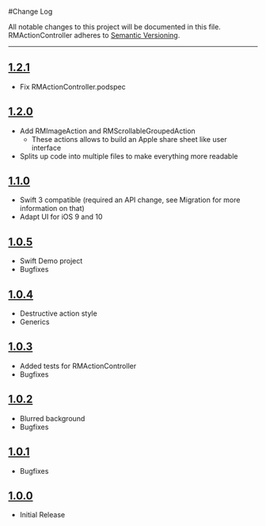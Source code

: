 #Change Log

All notable changes to this project will be documented in this file.
RMActionController adheres to [Semantic Versioning](http://semver.org/).

---

## [1.2.1](https://github.com/CooperRS/RMActionController/releases/tag/1.2.1)

* Fix RMActionController.podspec

## [1.2.0](https://github.com/CooperRS/RMActionController/releases/tag/1.2.0)

* Add RMImageAction and RMScrollableGroupedAction
	* These actions allows to build an Apple share sheet like user interface
* Splits up code into multiple files to make everything more readable

## [1.1.0](https://github.com/CooperRS/RMActionController/releases/tag/1.1.0)

* Swift 3 compatible (required an API change, see Migration for more information on that)
* Adapt UI for iOS 9 and 10

## [1.0.5](https://github.com/CooperRS/RMActionController/releases/tag/1.0.5)

* Swift Demo project
* Bugfixes

## [1.0.4](https://github.com/CooperRS/RMActionController/releases/tag/1.0.4)

* Destructive action style
* Generics

## [1.0.3](https://github.com/CooperRS/RMActionController/releases/tag/1.0.3)

* Added tests for RMActionController
* Bugfixes

## [1.0.2](https://github.com/CooperRS/RMActionController/releases/tag/1.0.2)

* Blurred background
* Bugfixes

## [1.0.1](https://github.com/CooperRS/RMActionController/releases/tag/1.0.1)

* Bugfixes

## [1.0.0](https://github.com/CooperRS/RMActionController/releases/tag/1.0.0)

* Initial Release